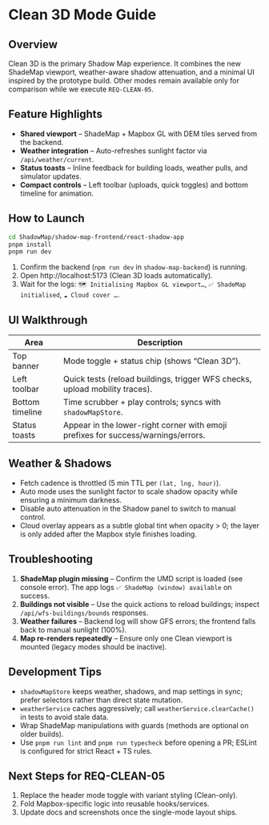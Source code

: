# Clean 3D Mode Guide

## Overview

Clean 3D is the primary Shadow Map experience. It combines the new ShadeMap viewport, weather-aware shadow attenuation, and a minimal UI inspired by the prototype build. Other modes remain available only for comparison while we execute `REQ-CLEAN-05`.

## Feature Highlights

- **Shared viewport** – ShadeMap + Mapbox GL with DEM tiles served from the backend.
- **Weather integration** – Auto-refreshes sunlight factor via `/api/weather/current`.
- **Status toasts** – Inline feedback for building loads, weather pulls, and simulator updates.
- **Compact controls** – Left toolbar (uploads, quick toggles) and bottom timeline for animation.

## How to Launch

```bash
cd ShadowMap/shadow-map-frontend/react-shadow-app
pnpm install
pnpm run dev
```

1. Confirm the backend (`npm run dev` in `shadow-map-backend`) is running.
2. Open http://localhost:5173 (Clean 3D loads automatically).
3. Wait for the logs: `🗺️ Initialising Mapbox GL viewport…`, `✅ ShadeMap initialised`, `☁️ Cloud cover …`.

## UI Walkthrough

| Area | Description |
| --- | --- |
| Top banner | Mode toggle + status chip (shows “Clean 3D”). |
| Left toolbar | Quick tests (reload buildings, trigger WFS checks, upload mobility traces). |
| Bottom timeline | Time scrubber + play controls; syncs with `shadowMapStore`. |
| Status toasts | Appear in the lower-right corner with emoji prefixes for success/warnings/errors. |

## Weather & Shadows

- Fetch cadence is throttled (5 min TTL per `(lat, lng, hour)`).
- Auto mode uses the sunlight factor to scale shadow opacity while ensuring a minimum darkness.
- Disable auto attenuation in the Shadow panel to switch to manual control.
- Cloud overlay appears as a subtle global tint when opacity > 0; the layer is only added after the Mapbox style finishes loading.

## Troubleshooting

1. **ShadeMap plugin missing** – Confirm the UMD script is loaded (see console error). The app logs `✅ ShadeMap (window) available` on success.
2. **Buildings not visible** – Use the quick actions to reload buildings; inspect `/api/wfs-buildings/bounds` responses.
3. **Weather failures** – Backend log will show GFS errors; the frontend falls back to manual sunlight (100%).
4. **Map re-renders repeatedly** – Ensure only one Clean viewport is mounted (legacy modes should be inactive).

## Development Tips

- `shadowMapStore` keeps weather, shadows, and map settings in sync; prefer selectors rather than direct state mutation.
- `weatherService` caches aggressively; call `weatherService.clearCache()` in tests to avoid stale data.
- Wrap ShadeMap manipulations with guards (methods are optional on older builds).
- Use `pnpm run lint` and `pnpm run typecheck` before opening a PR; ESLint is configured for strict React + TS rules.

## Next Steps for REQ-CLEAN-05

1. Replace the header mode toggle with variant styling (Clean-only).
2. Fold Mapbox-specific logic into reusable hooks/services.
3. Update docs and screenshots once the single-mode layout ships.
